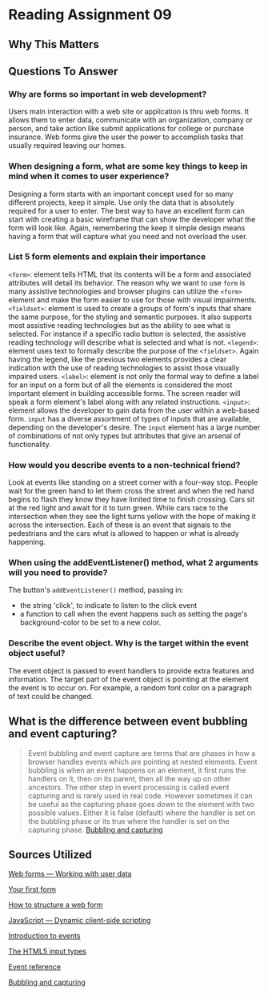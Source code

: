 # Reading Assignment 09

## Why This Matters

## Questions To Answer

### Why are forms so important in web development?

Users main interaction with a web site or application is thru web forms. It allows them to enter data, communicate with an organization, company or person, and take action like submit applications for college or purchase insurance. Web forms give the user the power to accomplish tasks that usually required leaving our homes.

### When designing a form, what are some key things to keep in mind when it comes to user experience?

Designing a form starts with an important concept used for so many different projects, keep it simple. Use only the data that is absolutely required for a user to enter.  The best way to have an excellent form can start with creating a basic wireframe that can show the developer what the form will look like. Again, remembering the keep it simple design means having a form that will capture what you need and not overload the user.

### List 5 form elements and explain their importance

`<form>`: element tells HTML that its contents will be a form and associated attributes will detail its behavior. The reason why we want to use `form` is many assistive technologies and browser plugins can utilize the `<form>` element and make the form easier to use for those with visual impairments.
`<fieldset>`: element is used to create a groups of form's inputs that share the same purpose, for the styling and semantic purposes. It also supports most assistive reading technologies but as the ability to see what is selected. For instance if a specific radio button is selected, the assistive reading technology will describe what is selected and what is not.
 `<legend>`: element uses text to formally describe the purpose of the `<fieldset>`. Again having the legend, like the previous two elements provides a clear indication with the use of reading technologies to assist those visually impaired users.
`<label>`: element is not only the formal way to define a label for an input on a form but of all the elements is considered the most important element in building accessible forms. The screen reader will speak a form element's label along with any related instructions.
`<input>`: element allows the developer to gain data from the user within a web-based form. `input` has a diverse assortment of types of inputs that are available, depending on the developer's desire. The `input` element has a large  number of combinations of not only types but attributes that give an arsenal of functionality.

### How would you describe events to a non-technical friend?

Look at events like standing on a street corner with a four-way stop. People wait for the green hand to let them cross the street and when the red hand begins to flash they know they have limited time to finish crossing. Cars sit at the red light and await for it to turn green. While cars race to the intersection when they see the light turns yellow with the hope of making it across the intersection.  Each of these is an event that signals to the pedestrians and the cars what is allowed to happen or what is already happening.

### When using the addEventListener() method, what 2 arguments will you need to provide?

The button's `addEventListener()` method, passing in:

- the string 'click', to indicate to listen to the click event
- a function to call when the event happens such as setting the page's background-color to be set to a new color.

### Describe the event object. Why is the target within the event object useful?

The event object is passed to event handlers to provide extra features and information. The target part of the event object is pointing at the element the event is to occur on. For example, a random font color on a paragraph of text could be changed.

## What is the difference between event bubbling and event capturing?

> Event bubbling and event capture are terms that are phases in how a browser handles events which are pointing at nested elements. Event bubbling is when an event happens on an element, it first runs the handlers on it, then on its parent, then all the way up on other ancestors.  The other step in event processing is called event capturing and is rarely used in real code. However sometimes it can be useful as the capturing phase goes down to the element with two possible values. Either it is false (default) where the handler is set on the bubbling phase or its true where the handler is set on the capturing phase.
> [Bubbling and capturing](https://javascript.info/bubbling-and-capturing)

## Sources Utilized

[Web forms — Working with user data](https://developer.mozilla.org/en-US/docs/Learn/Forms)

[Your first form](https://developer.mozilla.org/en-US/docs/Learn/Forms/Your_first_form)

[How to structure a web form](https://developer.mozilla.org/en-US/docs/Learn/Forms/How_to_structure_a_web_form)

[JavaScript — Dynamic client-side scripting](https://developer.mozilla.org/en-US/docs/Learn/JavaScript)

[Introduction to events](https://developer.mozilla.org/en-US/docs/Learn/JavaScript/Building_blocks/Events)

[The HTML5 input types](https://developer.mozilla.org/en-US/docs/Learn/Forms/HTML5_input_types)

[Event reference](https://developer.mozilla.org/en-US/docs/Web/Events)

[Bubbling and capturing](https://javascript.info/bubbling-and-capturing)
